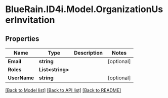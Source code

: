 # BlueRain.ID4i.Model.OrganizationUserInvitation
## Properties

Name | Type | Description | Notes
------------ | ------------- | ------------- | -------------
**Email** | **string** |  | [optional] 
**Roles** | **List&lt;string&gt;** |  | 
**UserName** | **string** |  | [optional] 

[[Back to Model list]](../README.md#documentation-for-models) [[Back to API list]](../README.md#documentation-for-api-endpoints) [[Back to README]](../README.md)

